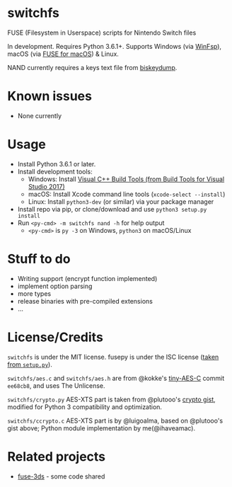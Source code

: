 # switchfs

FUSE (Filesystem in Userspace) scripts for Nintendo Switch files

In development. Requires Python 3.6.1+. Supports Windows (via [WinFsp](http://www.secfs.net/winfsp/)), macOS (via [FUSE for macOS](https://osxfuse.github.io)) & Linux.

NAND currently requires a keys text file from [biskeydump](https://switchtools.sshnuke.net).

# Known issues
* None currently

# Usage
* Install Python 3.6.1 or later.
* Install development tools:
  * Windows: Install [Visual C++ Build Tools (from Build Tools for Visual Studio 2017)](http://landinghub.visualstudio.com/visual-cpp-build-tools)
  * macOS: Install Xcode command line tools (`xcode-select --install`)
  * Linux: Install `python3-dev` (or similar) via your package manager
* Install repo via pip, or clone/download and use `python3 setup.py install`
* Run `<py-cmd> -m switchfs nand -h` for help output
  * `<py-cmd>` is `py -3` on Windows, `python3` on macOS/Linux

# Stuff to do
* Writing support (encrypt function implemented)
* implement option parsing
* more types
* release binaries with pre-compiled extensions
* ...

# License/Credits
`switchfs` is under the MIT license. fusepy is under the ISC license ([taken from `setup.py`](https://github.com/fusepy/fusepy/blob/b5f87a1855119d55c755c2c4c8b1da346365629d/setup.py)).

`switchfs/aes.c` and `switchfs/aes.h` are from @kokke's [tiny-AES-C](https://github.com/kokke/tiny-AES-c) commit `ee68cb8`, and uses The Unlicense.

`switchfs/crypto.py` AES-XTS part is taken from @plutooo's [crypto gist](https://gist.github.com/plutooo/fd4b22e7f533e780c1759057095d7896), modified for Python 3 compatibility and optimization.

`switchfs/ccrypto.c` AES-XTS part is by @luigoalma, based on @plutooo's gist above; Python module implementation by me(@ihaveamac).

# Related projects
* [fuse-3ds](https://github.com/ihaveamac/fuse-3ds) - some code shared
